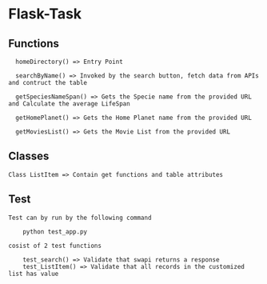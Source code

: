 # Flask-Task

## Functions
  ```
    homeDirectory() => Entry Point 
    
    searchByName() => Invoked by the search button, fetch data from APIs and contruct the table
    
    getSpeciesNameSpan() => Gets the Specie name from the provided URL and Calculate the average LifeSpan 
    
    getHomePlanet() => Gets the Home Planet name from the provided URL
    
    getMoviesList() => Gets the Movie List from the provided URL
  
  ```
  
  ## Classes
  ```
  Class ListItem => Contain get functions and table attributes 
  ```

  ## Test
    Test can by run by the following command 
  ```
      python test_app.py
  ```
    cosist of 2 test functions
  ```
      test_search() => Validate that swapi returns a response
      test_ListItem() => Validate that all records in the customized list has value
  ```
